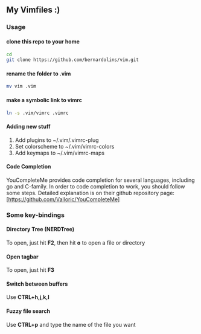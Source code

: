 ## My Vimfiles :)

### Usage

#### clone this repo to your home
```sh
cd
git clone https://github.com/bernardolins/vim.git
```
#### rename the folder to .vim
```sh
mv vim .vim
```
#### make a symbolic link to vimrc
```sh
ln -s .vim/vimrc .vimrc
```

#### Adding new stuff
1. Add plugins to ~/.vim/.vimrc-plug
2. Set colorscheme to ~/.vim/vimrc-colors
3. Add keymaps to ~/.vim/vimrc-maps

#### Code Completion
YouCompleteMe provides code completion for several languages, including go and C-family. In order to code completion to work, you should follow some steps. Detailed explanation is on their github repository page: [https://github.com/Valloric/YouCompleteMe]

### Some key-bindings

#### Directory Tree (NERDTree)
To open, just hit **F2**, then hit **o** to open a file or directory

#### Open tagbar
To open, just hit **F3**

#### Switch between buffers
Use **CTRL+h,j,k,l**

#### Fuzzy file search
Use **CTRL+p** and type the name of the file you want


